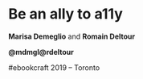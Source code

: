 # Be an ally to a11y

<b>Marisa Demeglio</b> and <b>Romain Deltour</b> 

<b>@mdmgl</b><b>@rdeltour</b>

\#ebookcraft 2019 – Toronto